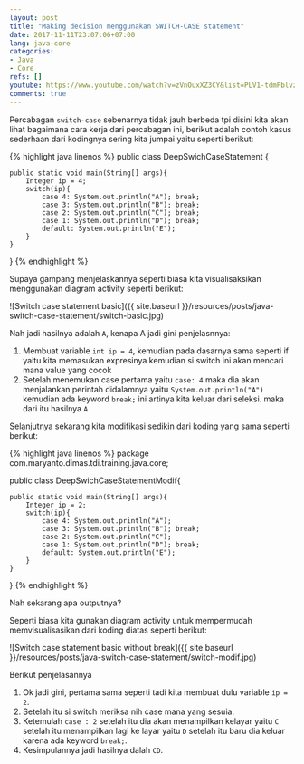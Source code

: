 ```yaml
---
layout: post
title: "Making decision menggunakan SWITCH-CASE statement"
date: 2017-11-11T23:07:06+07:00
lang: java-core
categories:
- Java
- Core
refs: []
youtube: https://www.youtube.com/watch?v=zVnOuxXZ3CY&list=PLV1-tdmPblvz0NCFYgVQaQEOTWJCjjucO&index=20
comments: true
---
```


Percabagan ```switch-case``` sebenarnya tidak jauh berbeda tpi disini kita akan lihat bagaimana cara kerja dari percabagan ini, berikut adalah contoh kasus sederhaan dari kodingnya sering kita jumpai yaitu seperti berikut:

{% highlight java linenos %}
public class DeepSwichCaseStatement {

    public static void main(String[] args){
        Integer ip = 4;
        switch(ip){
            case 4: System.out.println("A"); break;
            case 3: System.out.println("B"); break;
            case 2: System.out.println("C"); break;
            case 1: System.out.println("D"); break;
            default: System.out.println("E");
        }
    }
}
{% endhighlight %}

Supaya gampang menjelaskannya seperti biasa kita visualisaksikan menggunakan diagram activity seperti berikut:

![Switch case statement basic]({{ site.baseurl }}/resources/posts/java-switch-case-statement/switch-basic.jpg)

Nah jadi hasilnya adalah ```A```, kenapa A jadi gini penjelasnnya:

1. Membuat variable ```int ip = 4```, kemudian pada dasarnya sama seperti if yaitu kita memasukan expresinya kemudian si switch ini akan mencari mana value yang cocok
2. Setelah menemukan case pertama yaitu ```case: 4``` maka dia akan menjalankan perintah didalamnya yaitu ```System.out.println("A")``` kemudian ada keyword ```break;``` ini artinya kita keluar dari seleksi. maka dari itu hasilnya ```A```

Selanjutnya sekarang kita modifikasi sedikin dari koding yang sama seperti berikut:

{% highlight java linenos %}
package com.maryanto.dimas.tdi.training.java.core;

public class DeepSwichCaseStatementModif{

    public static void main(String[] args){
        Integer ip = 2;
        switch(ip){
            case 4: System.out.println("A"); 
            case 3: System.out.println("B"); break;
            case 2: System.out.println("C"); 
            case 1: System.out.println("D"); break;
            default: System.out.println("E");
        }
    }
}
{% endhighlight %}

Nah sekarang apa outputnya? 

Seperti biasa kita gunakan diagram activity untuk mempermudah memvisualisasikan dari koding diatas seperti berikut:

![Switch case statement basic without break]({{ site.baseurl }}/resources/posts/java-switch-case-statement/switch-modif.jpg)

Berikut penjelasannya

1. Ok jadi gini, pertama sama seperti tadi kita membuat dulu variable ```ip = 2```.
2. Setelah itu si switch meriksa nih case mana yang sesuia.
3. Ketemulah ```case : 2``` setelah itu dia akan menampilkan kelayar yaitu ```C``` setelah itu menampilkan lagi ke layar yaitu ```D``` setelah itu baru dia keluar karena ada keyword ```break;```.
4. Kesimpulannya jadi hasilnya dalah ```CD```.
